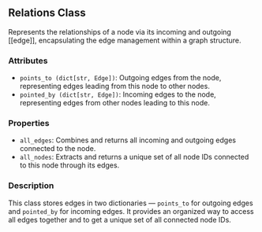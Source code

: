 ## Relations Class

Represents the relationships of a node via its incoming and outgoing [[edge]], encapsulating the edge management within a graph structure.

### Attributes
- `points_to (dict[str, Edge])`: Outgoing edges from the node, representing edges leading from this node to other nodes.
- `pointed_by (dict[str, Edge])`: Incoming edges to the node, representing edges from other nodes leading to this node.

### Properties
- `all_edges`: Combines and returns all incoming and outgoing edges connected to the node.
- `all_nodes`: Extracts and returns a unique set of all node IDs connected to this node through its edges.

### Description
This class stores edges in two dictionaries — `points_to` for outgoing edges and `pointed_by` for incoming edges. It provides an organized way to access all edges together and to get a unique set of all connected node IDs.

